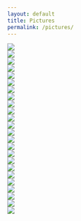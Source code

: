 ```yaml
---
layout: default
title: Pictures
permalink: /pictures/
---
```

<div class='container'>
  <div class='row'>
    <div class='col span-3-t'>
      <img src='{{ site.url }}/assets/across_lake_villa.png'>
    </div>
    <div class='col span-3-t'>
      <img src='{{ site.url }}/assets/april_snow.png'>
    </div>
    <div class='col span-3-t'>
      <img src='{{ site.url }}/assets/bishop_benjamin.png'>
    </div>
    <div class='col span-3-t'>
      <img src='{{ site.url }}/assets/bread_oven.png'>
    </div>
  </div>
  <div class='row'>
    <div class='col span-3-t'>
      <img src='{{ site.url }}/assets/cabin_view.png'>
    </div>
    <div class='col span-3-t'>
      <img src='{{ site.url }}/assets/cross.png'>
    </div>
    <div class='col span-3-t'>
      <img src='{{ site.url }}/assets/dacha.png'>
    </div>
    <div class='col span-3-t'>
      <img src='{{ site.url }}/assets/entry_spring.png'>
    </div>
  </div>
  <div class='row'>
    <div class='col span-3-t'>
      <img src='{{ site.url }}/assets/from_enterance.png'>
    </div>
    <div class='col span-3-t'>
      <img src='{{ site.url }}/assets/monestary_view.png'>
    </div>
    <div class='col span-3-t'>
      <img src='{{ site.url }}/assets/old_yellowstone_trail.png'>
    </div>
    <div class='col span-3-t'>
      <img src='{{ site.url }}/assets/portico_view.png'>
    </div>
  </div>
  <div class='row'>
    <div class='col span-3-t'>
      <img src='{{ site.url }}/assets/rainbow.png'>
    </div>
    <div class='col span-3-t'>
      <img src='{{ site.url }}/assets/sculler.png'>
    </div>
    <div class='col span-3-t'>
      <img src='{{ site.url }}/assets/service.png'>
    </div>
    <div class='col span-3-t'>
      <img src='{{ site.url }}/assets/shrine.png'>
    </div>
  </div>
  <div class='row'>
    <div class='col span-3-t'>
      <img src='{{ site.url }}/assets/sunset.png'>
    </div>
    <div class='col span-3-t'>
      <img src='{{ site.url }}/assets/top_of_property.png'>
    </div>
    <div class='col span-3-t'>
      <img src='{{ site.url }}/assets/villa_back.png'>
    </div>
    <div class='col span-3-t'>
      <img src='{{ site.url }}/assets/villa_from_lake.png'>
    </div>
  </div>
  <div class='row'>
    <div class='col span-3-t'>
      <img src='{{ site.url }}/assets/winter_creek.png'>
    </div>
    <div class='col span-3-t'>
      <img src='{{ site.url }}/assets/winter_from_villa.png'>
    </div>
    <div class='col span-3-t'>
      <img src='{{ site.url }}/assets/winter_rocks.png'>
    </div>
    <div class='col span-3-t'>
      <img src='{{ site.url }}/assets/winter_sunset.png'>
    </div>
  </div>
</div>
